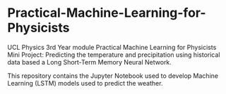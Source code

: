 # Practical-Machine-Learning-for-Physicists
UCL Physics 3rd Year module Practical Machine Learning for Physicists Mini Project: Predicting the temperature and precipitation using historical data based a Long Short-Term Memory Neural Network.

This repository contains the Jupyter Notebook used to develop Machine Learning (LSTM) models used to predict the weather.
